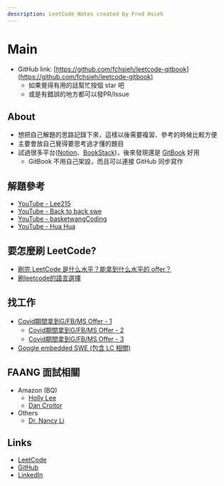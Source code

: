 ```yaml
---
description: LeetCode Notes created by Fred Hsieh
---
```


# Main

- GitHub link: [https://github.com/fchsieh/leetcode-gitbook](https://github.com/fchsieh/leetcode-gitbook)
  - 如果覺得有用的話幫忙按個 star 吧
  - 或是有錯誤的地方都可以發PR/Issue

## About

- 想把自己解題的思路記錄下來，這樣以後需要複習、參考的時候比較方便
- 主要會放自己覺得要思考過才懂的題目
- 試過很多平台([Notion](https://www.notion.so/)、[BookStack](https://www.bookstackapp.com/))，後來發現還是 [GitBook](https://www.gitbook.com/) 好用
  - GitBook 不用自己架設，而且可以連接 GitHub 同步寫作

## 解題參考
* [YouTube - Lee215](https://www.youtube.com/channel/UCUBt1TDQTl1atYsscVoUzoQ)
* [YouTube - Back to back swe](https://www.youtube.com/results?search_query=back+to+back+swe)
* [YouTube - basketwangCoding](https://www.youtube.com/channel/UCE35PnPX7EZi8nHSegjMn6Q/videos)
* [YouTube - Hua Hua](https://www.youtube.com/channel/UC5xDNEcvb1vgw3lE21Ack2Q)

## 要怎麼刷 LeetCode?

* [刷完 LeetCode 是什么水平？能拿到什么水平的 offer？](https://www.zhihu.com/question/32019460/answer/875114975)
* [刷leetcode的語言選擇](https://www.ptt.cc/bbs/Soft_Job/M.1614489665.A.1BC.html)

## 找工作

* [Covid期間拿到G/FB/MS Offer - 1](https://www.ptt.cc/bbs/Soft_Job/M.1605588294.A.99D.html)
  * [Covid期間拿到G/FB/MS Offer - 2](https://www.ptt.cc/bbs/Soft_Job/M.1605588820.A.6C7.html)
  * [Covid期間拿到G/FB/MS Offer - 3](https://www.ptt.cc/bbs/Soft_Job/M.1605589986.A.CBA.html)
* [Google embedded SWE \(包含 LC 相關\)](https://www.ptt.cc/bbs/Soft_Job/M.1613548617.A.C70.html)

## FAANG 面試相關

- Amazon (BQ)
  - [Holly Lee](https://www.youtube.com/c/HollyLeeCoaching/videos)
  - [Dan Croitor](https://www.youtube.com/c/DanCroitor/videos)
- Others
  - [Dr. Nancy Li](https://www.youtube.com/channel/UCIXcpwAsd6uO6PQ7VaMbXpg)

## Links
* [LeetCode](https://leetcode.com/fredhs/)
* [GitHub](https://github.com/fchsieh)
* [LinkedIn](https://www.linkedin.com/in/fredhs/)
